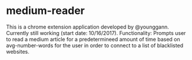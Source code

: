 # medium-reader

This is a chrome extension application developed by @younggann.
Currently still working (start date: 10/16/2017).
Functionality: Prompts user to read a medium article for a predetermineed amount of time based on avg-number-words for the user
    in order to connect to a list of blacklisted websites.
